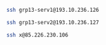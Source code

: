 ```bash
ssh grp13-serv1@193.10.236.126
```
```bash
ssh grp13-serv2@193.10.236.127
```
```bash
ssh x@85.226.230.106
```
